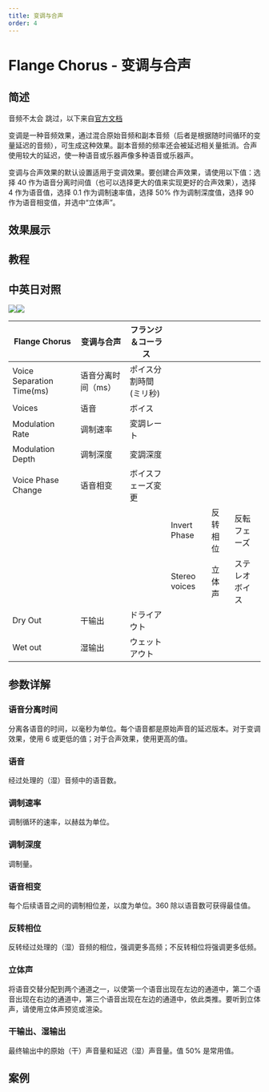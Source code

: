 ```yaml
---
title: 变调与合声
order: 4
---
```


# Flange Chorus - 变调与合声

## 简述

音频不太会 跳过，以下来自[官方文档](https://helpx.adobe.com/cn/after-effects/using/audio-effects.html)

变调是一种音频效果，通过混合原始音频和副本音频（后者是根据随时间循环的变量延迟的音频），可生成这种效果。副本音频的频率还会被延迟相关量抵消。合声使用较大的延迟，使一种语音或乐器声像多种语音或乐器声。

变调与合声效果的默认设置适用于变调效果。要创建合声效果，请使用以下值：选择 40 作为语音分离时间值（也可以选择更大的值来实现更好的合声效果），选择 4
作为语音值，选择 0.1 作为调制速率值，选择 50% 作为调制深度值，选择 90 作为语音相变值，并选中“立体声”。

## 效果展示

## 教程

## 中英日对照

![](https://mir.yuelili.com/user/AE/effects/AE-Effects-Audio-Flange_Chorus.png)![](https://mir.yuelili.com/user/AE/effects/AE-Effects-Audio-Flange_Chorus_cn.png)

| Flange Chorus             | 变调与合声         | フランジ＆コーラス     |               |          |                |
| ------------------------- | ------------------ | ---------------------- | ------------- | -------- | -------------- |
| Voice Separation Time(ms) | 语音分离时间（ms） | ポイス分割時間(ミリ秒) |               |          |                |
| Voices                    | 语音               | ボイス                 |               |          |                |
| Modulation Rate           | 调制速率           | 変調レート             |               |          |                |
| Modulation Depth          | 调制深度           | 変調深度               |               |          |                |
| Voice Phase Change        | 语音相变           | ボイスフェーズ変更     |               |          |                |
|                           |                    |                        | Invert Phase  | 反转相位 | 反転フェーズ   |
|                           |                    |                        | Stereo voices | 立体声   | ステレオボイス |
| Dry Out                   | 干输出             | ドライアウト           |               |          |                |
| Wet out                   | 湿输出             | ウェットアウト         |               |          |                |

## 参数详解

### 语音分离时间

分离各语音的时间，以毫秒为单位。每个语音都是原始声音的延迟版本。对于变调效果，使用 6 或更低的值；对于合声效果，使用更高的值。

### 语音

经过处理的（湿）音频中的语音数。

### 调制速率

调制循环的速率，以赫兹为单位。

### 调制深度

调制量。

### 语音相变

每个后续语音之间的调制相位差，以度为单位。360 除以语音数可获得最佳值。

### 反转相位

反转经过处理的（湿）音频的相位，强调更多高频；不反转相位将强调更多低频。

### 立体声

将语音交替分配到两个通道之一，以使第一个语音出现在左边的通道中，第二个语音出现在右边的通道中，第三个语音出现在左边的通道中，依此类推。要听到立体声，请使用立体声预览或渲染。

### 干输出、湿输出

最终输出中的原始（干）声音量和延迟（湿）声音量。值 50% 是常用值。

## 案例
